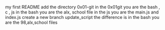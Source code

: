 my first README
add the directory 0x01-git
in the 0x01git you are the bash , c , js
in the bash you are the alx, school file
in the js you are the main.js and index.js
create a new branch update_script
the difference is in the bash you are the 98,alx,school files
 
